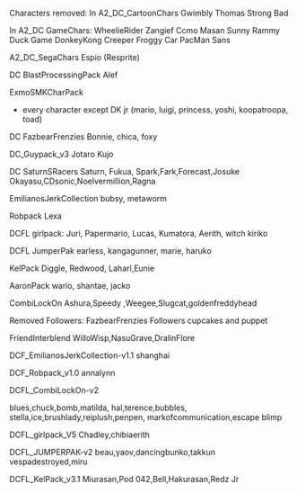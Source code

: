 Characters removed: 
In A2_DC_CartoonChars
Gwimbly
Thomas 
Strong Bad

In A2_DC GameChars: 
WheelieRider
Zangief
Ccmo
Masan
Sunny
Rammy
Duck Game
DonkeyKong
Creeper
Froggy Car
PacMan
Sans


A2_DC_SegaChars
Espio (Resprite)

DC BlastProcessingPack
Alef

ExmoSMKCharPack
- every character except DK jr
(mario, luigi, princess, yoshi, koopatroopa, toad)

DC FazbearFrenzies
Bonnie, chica, foxy

DC_Guypack_v3
Jotaro Kujo

DC SaturnSRacers
Saturn, Fukua, Spark,Fark,Forecast,Josuke
Okayasu,CDsonic,Noelvermillion,Ragna

EmilianosJerkCollection
bubsy, metaworm

Robpack
Lexa

DCFL girlpack:
Juri, Papermario, Lucas, Kumatora, Aerith, witch kiriko

DCFL JumperPak
earless, kangagunner, marie, haruko

KelPack
Diggle, Redwood, Laharl,Eunie

AaronPack
wario, shantae, jacko

CombiLockOn
Ashura,Speedy ,Weegee,Slugcat,goldenfreddyhead

Removed Followers:
FazbearFrenzies Followers
cupcakes and puppet

FriendInterblend
WilloWisp,NasuGrave,DralinFlore

DCF_EmilianosJerkCollection-v1.1
shanghai

DCF_Robpack_v1.0
annalynn

DCFL_CombiLockOn-v2

blues,chuck,bomb,matilda,
hal,terence,bubbles,
stella,ice,brushlady,reiplush,penpen,
markofcommunication,escape blimp

DCFL_girlpack_V5
Chadley,chibiaerith

DCFL_JUMPERPAK-v2
beau,yaov,dancingbunko,takkun
vespadestroyed,miru

DCFL_KelPack_v3.1
Miurasan,Pod 042,Bell,Hakurasan,Redz Jr







